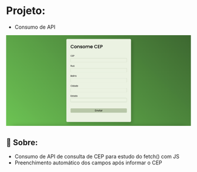 # Projeto:

- Consumo de API

<img src="./src/img/tela.png" alt="Imagem da Tela" width="">


## 🔧 Sobre:

- Consumo de API de consulta de CEP para estudo do fetch() com JS
- Preenchimento automático dos campos após informar o CEP
